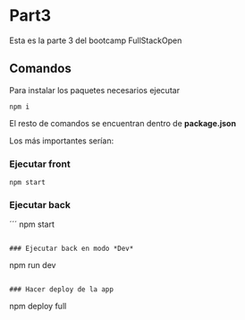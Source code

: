 # Part3
 
Esta es la parte 3 del bootcamp FullStackOpen

## Comandos

Para instalar los paquetes necesarios ejecutar 
```
npm i
````

El resto de comandos se encuentran dentro de **package.json**

Los más importantes serían: 

### Ejecutar front
```
npm start
```

### Ejecutar back
´´´
npm start
```

### Ejecutar back en modo *Dev*
```
npm run dev
```

### Hacer deploy de la app
```
npm deploy full
```
